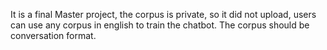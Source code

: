 It is a final Master project, the corpus is private, so it did not upload, users can use any corpus in english to train the chatbot.
The corpus should be conversation format.
